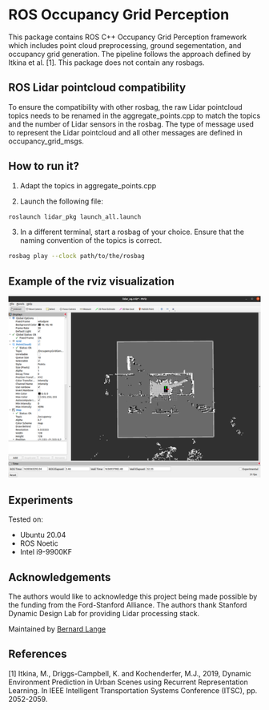 # ROS Occupancy Grid Perception

This package contains ROS C++ Occupancy Grid Perception framework which includes point cloud preprocessing, ground segementation, and occupancy grid generation. The pipeline follows the approach defined by Itkina et al. [1]. This package does not contain any rosbags.

## ROS Lidar pointcloud compatibility

To ensure the compatibility with other rosbag, the raw Lidar pointcloud topics needs to be renamed in the aggregate_points.cpp to match the topics and the number of Lidar sensors in the rosbag. The type of message used to represent the Lidar pointcloud and all other messages are defined in occupancy_grid_msgs. 

## How to run it?

1. Adapt the topics in aggregate_points.cpp

2. Launch the following file: 
  ```bash
  roslaunch lidar_pkg launch_all.launch 
  ```  
3. In a different terminal, start a rosbag of your choice. Ensure that the naming convention of the topics is correct.
  
  ```bash
  rosbag play --clock path/to/the/rosbag
  ```

## Example of the rviz visualization

![](images/Example_vis.png)

## Experiments 

Tested on:
- Ubuntu 20.04
- ROS Noetic
- Intel i9-9900KF


## Acknowledgements 
The authors would like to acknowledge this project being made possible by the funding from the Ford-Stanford Alliance. The authors thank Stanford Dynamic Design Lab for providing Lidar processing stack.

Maintained by [Bernard Lange](https://web.stanford.edu/~blange/)

## References

[1] Itkina, M., Driggs-Campbell, K. and Kochenderfer, M.J., 2019, Dynamic Environment Prediction in Urban Scenes using Recurrent Representation Learning. In IEEE Intelligent Transportation Systems Conference (ITSC), pp. 2052-2059.
